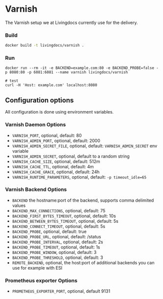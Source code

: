 # Varnish

The Varnish setup we at Livingdocs currently use for the delivery.

### Build

```bash
docker build -t livingdocs/varnish .
```

### Run

```
docker run --rm -it -e BACKEND=example.com:80 -e BACKEND_PROBE=false -p 8080:80 -p 6081:6081 --name varnish livingdocs/varnish

# test
curl -H 'Host: example.com' localhost:8080
```

## Configuration options

All configuration is done using environment variables.

### Varnish Daemon Options
* `VARNISH_PORT`, optional, default: 80
* `VARNISH_ADMIN_PORT`, optional, default: 2000
* `VARNISH_ADMIN_SECRET_FILE`, optional, default: `VARNISH_ADMIN_SECRET` env variable
* `VARNISH_ADMIN_SECRET`, optional, default to a random string
* `VARNISH_CACHE_SIZE`, optional, default: 512m
* `VARNISH_CACHE_TTL`, optional, default: 4m
* `VARNISH_CACHE_GRACE`, optional, default: 24h
* `VARNISH_RUNTIME_PARAMETERS`, optional, default: `-p timeout_idle=65`

### Varnish Backend Options
* `BACKEND` the hostname:port of the backend, supports comma delimited values
* `BACKEND_MAX_CONNECTIONS`, optional, default: 75
* `BACKEND_FIRST_BYTES_TIMEOUT`, optional, default: 10s
* `BACKEND_BETWEEN_BYTES_TIMEOUT`, optional, default: 5s
* `BACKEND_CONNECT_TIMEOUT`, optional, default: 5s
* `BACKEND_PROBE`, optional, default: true
* `BACKEND_PROBE_URL`, optional, default: /status
* `BACKEND_PROBE_INTERVAL`, optional, default: 2s
* `BACKEND_PROBE_TIMEOUT`, optional, default: 1s
* `BACKEND_PROBE_WINDOW`, optional, default: 3
* `BACKEND_PROBE_THRESHOLD`, optional, default: 3
* `REMOTE_BACKEND`, optional, the host:port of additional backends you can use for example with ESI

### Prometheus exporter Options
* `PROMETHEUS_EXPORTER_PORT`, optional, default 9131
